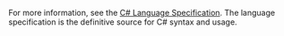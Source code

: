 For more information, see the [C# Language Specification](../csharp/language-reference/language-specification.md). The language specification is the definitive source for C# syntax and usage.